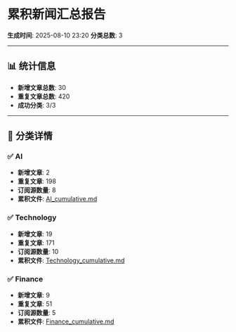 # 累积新闻汇总报告

**生成时间**: 2025-08-10 23:20
**分类总数**: 3

---

## 📊 统计信息

- **新增文章总数**: 30
- **重复文章总数**: 420
- **成功分类**: 3/3

---

## 📂 分类详情

### ✅ AI
- **新增文章**: 2
- **重复文章**: 198
- **订阅源数量**: 8
- **累积文件**: [AI_cumulative.md](./AI_cumulative.md)

### ✅ Technology
- **新增文章**: 19
- **重复文章**: 171
- **订阅源数量**: 10
- **累积文件**: [Technology_cumulative.md](./Technology_cumulative.md)

### ✅ Finance
- **新增文章**: 9
- **重复文章**: 51
- **订阅源数量**: 5
- **累积文件**: [Finance_cumulative.md](./Finance_cumulative.md)
